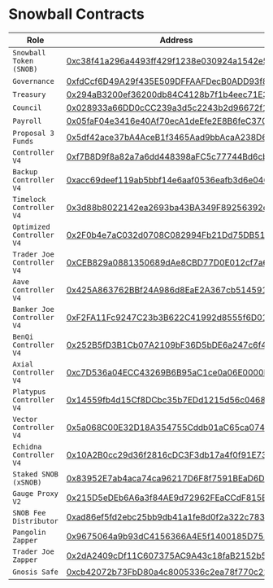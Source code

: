 # Snowball Contracts

| Role                       | Address                                                                                                                                            |
| -------------------------- | -------------------------------------------------------------------------------------------------------------------------------------------------- |
| `Snowball Token (SNOB)`    | [0xc38f41a296a4493ff429f1238e030924a1542e50](https://snowtrace.io/address/0xC38f41A296A4493Ff429F1238e030924A1542e50) |
| `Governance`               | [0xfdCcf6D49A29f435E509DFFAAFDecB0ADD93f8C0](https://snowtrace.io/address/0xfdCcf6D49A29f435E509DFFAAFDecB0ADD93f8C0) |
| `Treasury`                 | [0x294aB3200ef36200db84C4128b7f1b4eec71E38a](https://snowtrace.io/address/0x294aB3200ef36200db84C4128b7f1b4eec71E38a) |
| `Council`                  | [0x028933a66DD0cCC239a3d5c2243b2d96672f11F5](https://snowtrace.io/address/0x028933a66DD0cCC239a3d5c2243b2d96672f11F5) |
| `Payroll`                  | [0x05faF04e3416e40Af70ecA1deEfe2E8B6feC3703](https://snowtrace.io/address/0x05faF04e3416e40Af70ecA1deEfe2E8B6feC3703) |
| `Proposal 3 Funds`         | [0x5df42ace37bA4AceB1f3465Aad9bbAcaA238D652](https://snowtrace.io/address/0x5df42ace37bA4AceB1f3465Aad9bbAcaA238D652) |
| `Controller V4`            | [0xf7B8D9f8a82a7a6dd448398aFC5c77744Bd6cb85](https://snowtrace.io/address/0xf7B8D9f8a82a7a6dd448398aFC5c77744Bd6cb85) |
| `Backup Controller V4`     | [0xacc69deef119ab5bbf14e6aaf0536eafb3d6e046](https://snowtrace.io/address/0xacc69deef119ab5bbf14e6aaf0536eafb3d6e046) |
| `Timelock Controller V4`   | [0x3d88b8022142ea2693ba43BA349F89256392d59b](https://snowtrace.io/address/0x3d88b8022142ea2693ba43BA349F89256392d59b) |
| `Optimized Controller V4`  | [0x2F0b4e7aC032d0708C082994Fb21Dd75DB514744](https://snowtrace.io/address/0x2F0b4e7aC032d0708C082994Fb21Dd75DB514744) |
| `Trader Joe Controller V4` | [0xCEB829a0881350689dAe8CBD77D0E012cf7a6a3f](https://snowtrace.io/address/0xCEB829a0881350689dAe8CBD77D0E012cf7a6a3f) |
| `Aave Controller V4`       | [0x425A863762BBf24A986d8EaE2A367cb514591C6F](https://snowtrace.io/address/0x425A863762BBf24A986d8EaE2A367cb514591C6F) |
| `Banker Joe Controller V4` | [0xF2FA11Fc9247C23b3B622C41992d8555f6D01D8f](https://snowtrace.io/address/0xF2FA11Fc9247C23b3B622C41992d8555f6D01D8f) |
| `BenQi Controller V4`      | [0x252B5fD3B1Cb07A2109bF36D5bDE6a247c6f4B59](https://snowtrace.io/address/0x252B5fD3B1Cb07A2109bF36D5bDE6a247c6f4B59) |
| `Axial Controller V4`      | [0xc7D536a04ECC43269B6B95aC1ce0a06E0000D095](https://snowtrace.io/address/0xc7D536a04ECC43269B6B95aC1ce0a06E0000D095) |
| `Platypus Controller V4`   | [0x14559fb4d15Cf8DCbc35b7EDd1215d56c0468202](https://snowtrace.io/address/0x14559fb4d15Cf8DCbc35b7EDd1215d56c0468202) |
| `Vector Controller V4`     | [0x5a068C00E32D18A354755Cddb01aC65ca074Aa06](https://snowtrace.io/address/0x5a068C00E32D18A354755Cddb01aC65ca074Aa06) |
| `Echidna Controller V4`    | [0x10A2B0cc29d36f2816cDC3F3db17a4f0f91E7313](https://snowtrace.io/address/0x10A2B0cc29d36f2816cDC3F3db17a4f0f91E7313) |
| `Staked SNOB (xSNOB)`      | [0x83952E7ab4aca74ca96217D6F8f7591BEaD6D64E](https://snowtrace.io/address/0x83952E7ab4aca74ca96217D6F8f7591BEaD6D64E) |
| `Gauge Proxy V2`           | [0x215D5eDEb6A6a3f84AE9d72962FEaCCdF815BF27](https://snowtrace.io/address/0x215D5eDEb6A6a3f84AE9d72962FEaCCdF815BF27) |
| `SNOB Fee Distributor`     | [0xad86ef5fd2ebc25bb9db41a1fe8d0f2a322c7839](https://snowtrace.io/address/0xad86ef5fd2ebc25bb9db41a1fe8d0f2a322c7839) |
| `Pangolin Zapper`          | [0x9675064a9b93dC4156366A4E5f1400185D751375](https://snowtrace.io/address/0x9675064a9b93dC4156366A4E5f1400185D751375) |
| `Trader Joe Zapper`        | [0x2dA2409cDf11C607375AC9A43c18faB2152b5884](https://snowtrace.io/address/0x2dA2409cDf11C607375AC9A43c18faB2152b5884) |
| `Gnosis Safe`              | [0xcb42072b73FbD80a4c8005336c2ea78f770c223B](https://snowtrace.io/address/0xcb42072b73FbD80a4c8005336c2ea78f770c223B) |

